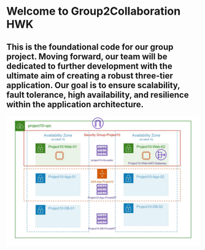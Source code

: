 # Welcome to Group2Collaboration HWK

## This is the foundational code for our group project. Moving forward, our team will be dedicated to further development with the ultimate aim of creating a robust three-tier application. Our goal is to ensure scalability, fault tolerance, high availability, and resilience within the application architecture.


![3-Tier Architecture](image.png)

